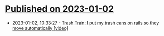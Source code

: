 # [Published on 2023-01-02](index.md)

* [2023-01-02, 10:33:27](https://news.ycombinator.com/item?id=34216415) - [Trash Train: I put my trash cans on rails so they move automatically [video]](https://www.youtube.com/watch?v=VhYEOG9LOIk)
